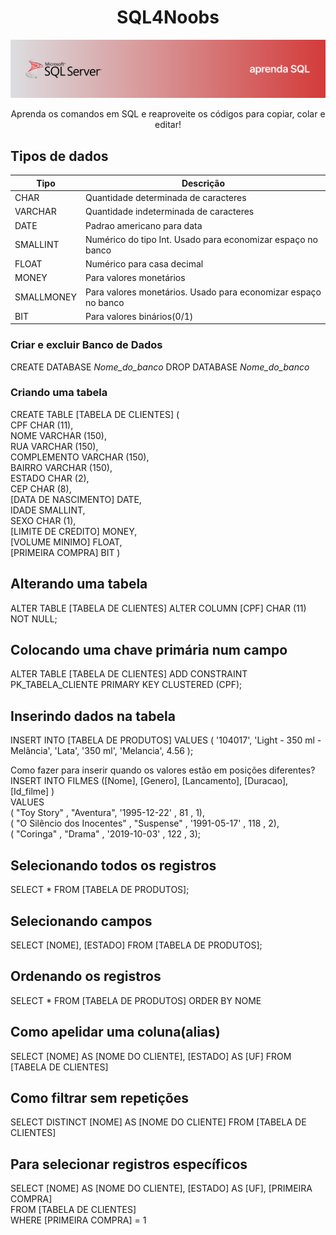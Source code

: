 <h1 align="center"> SQL4Noobs</h1>

<img src="./images/Frame 5.svg" alt="SQL Server Logo">

<p align="center">Aprenda os comandos em SQL e reaproveite os códigos para copiar, colar e editar!</p>

## Tipos de dados

| Tipo | Descrição |
| --- | --- |
| CHAR | Quantidade determinada de caracteres |
| VARCHAR | Quantidade indeterminada de caracteres |
| DATE | Padrao americano para data |
| SMALLINT | Numérico do tipo Int. Usado para economizar espaço no banco |
| FLOAT | Numérico para casa decimal |
| MONEY | Para valores monetários |
| SMALLMONEY | Para valores monetários. Usado para economizar espaço no banco |
| BIT | Para valores binários(0/1) |

### Criar e excluir Banco de Dados
CREATE DATABASE <em>Nome_do_banco</em>
DROP DATABASE <em>Nome_do_banco</em>



### Criando uma tabela
CREATE TABLE [TABELA DE CLIENTES] ( <br>
CPF CHAR (11),<br>
NOME VARCHAR (150),<br>
RUA VARCHAR (150),<br>
COMPLEMENTO VARCHAR (150),<br>
BAIRRO VARCHAR (150),<br>
ESTADO CHAR (2),<br>
CEP CHAR (8),<br>
[DATA DE NASCIMENTO] DATE,<br>
IDADE SMALLINT,<br>
SEXO CHAR (1),<br>
[LIMITE DE CREDITO] MONEY,<br>
[VOLUME MINIMO] FLOAT,<br>
[PRIMEIRA COMPRA] BIT
)

## Alterando uma tabela

ALTER TABLE [TABELA DE CLIENTES] ALTER COLUMN [CPF] CHAR (11) NOT NULL;

## Colocando uma chave primária num campo

ALTER TABLE [TABELA DE CLIENTES] ADD CONSTRAINT PK_TABELA_CLIENTE 
PRIMARY KEY CLUSTERED (CPF);

## Inserindo dados na tabela

INSERT INTO [TABELA DE PRODUTOS] VALUES (
'104017',
'Light - 350 ml - Melância',
'Lata',
'350 ml',
'Melancia',
4.56
);

Como fazer para inserir quando os valores estão em posições diferentes? <br>
INSERT INTO FILMES ([Nome], [Genero], [Lancamento], [Duracao], [Id_filme] ) <br>
VALUES <br>
( "Toy Story"              , "Aventura", '1995-12-22' , 81   , 1), <br>
( "O Silêncio dos Inocentes" , "Suspense" , '1991-05-17' , 118  , 2), <br>
( "Coringa"                  , "Drama"    , '2019-10-03' , 122  , 3); 

## Selecionando todos os registros

SELECT * FROM [TABELA DE PRODUTOS];

## Selecionando campos

SELECT [NOME], [ESTADO] FROM [TABELA DE PRODUTOS];

## Ordenando os registros

SELECT * FROM [TABELA DE PRODUTOS] ORDER BY NOME

## Como apelidar uma coluna(alias)
SELECT [NOME] AS [NOME DO CLIENTE], [ESTADO] AS [UF] FROM [TABELA DE CLIENTES]

## Como filtrar sem repetições
SELECT DISTINCT [NOME] AS [NOME DO CLIENTE] FROM [TABELA DE CLIENTES]

## Para selecionar registros específicos

SELECT [NOME] AS [NOME DO CLIENTE], [ESTADO] AS [UF], [PRIMEIRA COMPRA] <br>
FROM [TABELA DE CLIENTES] <br>
WHERE [PRIMEIRA COMPRA] = 1

